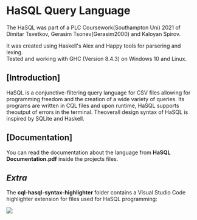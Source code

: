 # HaSQL Query Language

The HaSQL was part of a PLC Coursework(Southampton Uni) 2021 of Dimitar Tsvetkov, Gerasim Tsonev(Gerasim2000) and Kaloyan Spirov.<br>

It was created using Haskell's Alex and Happy tools for parsering and lexing.<br>
Tested and working with GHC (Version 8.4.3) on Windows 10 and Linux.<br>

## [Introduction]
HaSQL is a conjunctive-filtering query language for CSV files allowing for programming freedom and the creation of a wide variety of queries. Its programs are written in CQL files and upon runtime, HaSQL supports theoutput of errors in the terminal. Theoverall design syntax of HaSQL is inspired by SQLite and Haskell.

## [Documentation]
You can read the documentation about the language from **HaSQL Documentation.pdf** inside the projects files.

## *Extra*
The **cql-hasql-syntax-highlighter** folder contains a Visual Studio Code highlighter extension for files used for HaSQL programming:<br>

<img src="https://user-images.githubusercontent.com/59044933/120535709-35097b00-c3db-11eb-89cf-86b7814b4940.PNG"/>
